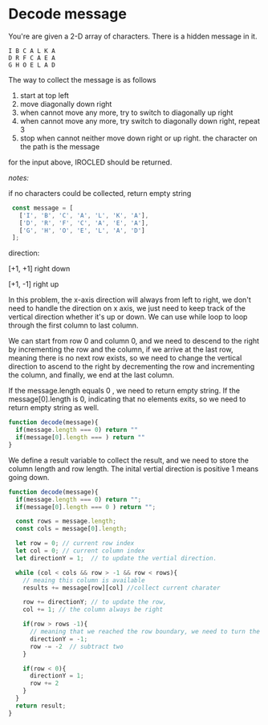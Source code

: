 # Decode message



You're are given a 2-D array of characters. There is a hidden message in it.

```plain
I B C A L K A
D R F C A E A
G H O E L A D
```

The way to collect the message is as follows

1. start at top left
2. move diagonally down right
3. when cannot move any more, try to switch to diagonally up right
4. when cannot move any more, try switch to diagonally down right, repeat 3
5. stop when cannot neither move down right or up right. the character on the path is the message

for the input above, IROCLED should be returned.

*notes:*

if no characters could be collected, return empty string



```javascript
 const message = [
   ['I', 'B', 'C', 'A', 'L', 'K', 'A'],
   ['D', 'R', 'F', 'C', 'A', 'E', 'A'],
   ['G', 'H', 'O', 'E', 'L', 'A', 'D']
 ];
```



direction:

 [+1, +1]  right down

 [+1, -1]  right up

In this problem,  the x-axis direction will always  from left to right, we don't need to handle the direction on x axis,  we just need to keep track of the  vertical direction whether it's up or down. We can use while loop to loop through the first column to last column.



We can start from row 0 and column 0, and we need to descend to the right by incrementing the row and the column, if we arrive at the last row, meaning there is no next row exists, so we need to change the vertical direction to ascend to the right by decrementing the row and incrementing the column, and finally, we end at the last column. 



If the message.length equals 0 , we need to return empty string.  If the message[0].length is 0, indicating that no elements exits, so we need to return empty string as well.

```javascript
function decode(message){
  if(message.length === 0) return "" 
  if(message[0].length === ) return ""
}
```



We define a result variable to collect the result, and we need to store the column length and row length. The inital vertial direction is positive 1  means going down.

```javascript
function decode(message){
  if(message.length === 0) return "";
  if(message[0].length === 0 ) return "";

  const rows = message.length;
  const cols = message[0].length;

  let row = 0; // current row index
  let col = 0; // current column index
  let directionY = 1;  // to update the vertial direction.

  while (col < cols && row > -1 && row < rows){
    // meaing this column is available
    results += message[row][col] //collect current charater

    row += directionY; // to update the row,
    col += 1; // the column always be right

    if(row > rows -1){
      // meaning that we reached the row boundary, we need to turn the direction
      directionY = -1;
      row -= -2  // subtract two
    }

    if(row < 0){
      directionY = 1;
      row += 2
    }
  }
  return result;
}
```